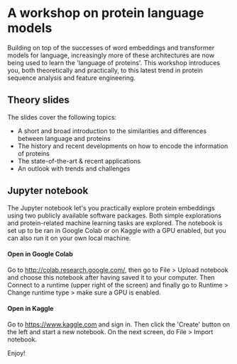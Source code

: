 # A workshop on protein language models

Building on top of the successes of word embeddings and transformer models for language, increasingly more of these architectures are now being used to learn the 'language of proteins'. This workshop introduces you, both theoretically and practically, to this latest trend in protein sequence analysis and feature engineering.

## Theory slides

The slides cover the following topics:
- A short and broad introduction to the similarities and differences between language and proteins
- The history and recent developments on how to encode the information of proteins
- The state-of-the-art & recent applications
- An outlook with trends and challenges

## Jupyter notebook

The Jupyter notebook let's you practically explore protein embeddings using two publicly available software packages. Both simple explorations and protein-related machine learning tasks are explored. The notebook is set up to be ran in Google Colab or on Kaggle with a GPU enabled, but you can also run it on your own local machine.

#### Open in Google Colab

Go to http://colab.research.google.com/, then go to File > Upload notebook and choose this notebook after having saved it to your computer. Then Connect to a runtime (upper right of the screen) and finally go to Runtime > Change runtime type > make sure a GPU is enabled.

#### Open in Kaggle

Go to https://www.kaggle.com and sign in. Then click the 'Create' button on the left and start a new notebook. On the next screen, do File > Import notebook.

Enjoy!

